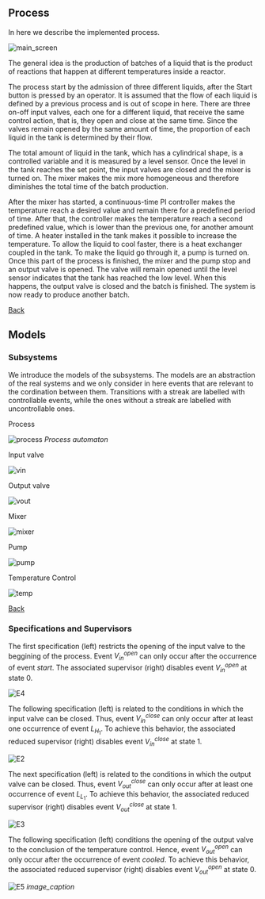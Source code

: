 ## Process

In here we describe the implemented process.

![main_screen](https://user-images.githubusercontent.com/12836843/122487626-13e78380-cfb2-11eb-9f74-1fe73cbb9f6a.JPG)

The general idea is the production of batches of a liquid that is the product of reactions that happen at different temperatures inside a reactor.

The process start by the admission of three different liquids, after the Start button is pressed by an operator. It is assumed that the flow of each liquid is defined by a previous process and is out of scope in here. There are three on-off input valves, each one for a different liquid, that receive the same control action, that is, they open and close at the same time. Since the valves remain opened by the same amount of time, the proportion of each liquid in the tank is determined by their flow. 

The total amount of liquid in the tank, which has a cylindrical shape, is a controlled variable and it is measured by a level sensor. Once the level in the tank reaches the set point, the input valves are closed and the mixer is turned on. The mixer makes the mix more homogeneous and therefore diminishes the total time of the batch production.

After the mixer has started, a continuous-time PI controller makes the temperature reach a desired value and remain there for a predefined period of time. After that, the controller makes the temperature reach a second predefined value, which is lower than the previous one, for another amount of time. A heater installed in the tank makes it possible to increase the temperature. To allow the liquid to cool faster, there is a heat exchanger coupled in the tank. To make the liquid go through it, a pump is turned on. Once this part of the process is finished, the mixer and the pump stop and an output valve is opened. The valve will remain opened until the level sensor indicates that the tank has reached the low level. When this happens, the output valve is closed and the batch is finished. The system is now ready to produce another batch.

[Back](https://github.com/michelrodrigo/DES-control-system)

## Models
 
### Subsystems

We introduce the models of the subsystems. The models are an abstraction of the real systems and we only consider in here events that are relevant to the cordination between them. Transitions with a streak are labelled with controllable events, while the ones without a streak are labelled with uncontrollable ones.

Process

![process](https://user-images.githubusercontent.com/12836843/156244315-d515c71d-462f-4573-9efd-d8ecadb2f699.jpg)
*Process automaton*

Input valve

![vin](https://user-images.githubusercontent.com/12836843/156243984-ccadc934-324c-4f45-8ff1-ccf22a816bf1.jpg)

Output valve

![vout](https://user-images.githubusercontent.com/12836843/156244252-2bf9299e-1ae3-4a76-a7b2-75d3ba68d734.jpg)

Mixer

![mixer](https://user-images.githubusercontent.com/12836843/156244339-4c313b4d-c457-4911-9282-24ec2f01273c.jpg)

Pump

![pump](https://user-images.githubusercontent.com/12836843/156245188-807ea470-01df-4e59-aa9e-3b9e7cee91ab.jpg)

Temperature Control

![temp](https://user-images.githubusercontent.com/12836843/156244390-6c817a34-647e-4fdf-95c5-1771d9234168.jpg)

[Back](https://github.com/michelrodrigo/DES-control-system)

### Specifications and Supervisors

The first specification (left) restricts the opening of the input valve to the beggining of the process. Event $`V_{in}^{open}`$ can only occur after the occurrence of event $`start`$. The associated supervisor (right) disables event $`V_{in}^{open}`$ at state 0.

![E4](https://user-images.githubusercontent.com/12836843/156268551-aeca3454-4130-4dd8-ab80-186fbd43ea81.jpg)

The following specification (left) is related to the conditions in which the input valve can be closed.  Thus, event $`V_{in}^{close}`$ can only occur after at least one occurrence of event $`L_{H_1}`$. To achieve this behavior, the associated reduced supervisor (right) disables event $`V_{in}^{close}`$ at state 1.

![E2](https://user-images.githubusercontent.com/12836843/156251621-a105b1b1-9e3b-4f3d-a6ef-8a6487138843.jpg)

The next specification (left) is related to the conditions in which the output valve can be closed.  Thus, event $`V_{out}^{close}`$ can only occur after at least one occurrence of event $`L_{L_1}`$. To achieve this behavior, the associated reduced supervisor (right) disables event $`V_{out}^{close}`$ at state 1.

![E3](https://user-images.githubusercontent.com/12836843/156263459-2872176b-66fb-4e78-90d6-1adfd9a9600f.jpg)

The following specification (left) conditions the opening of the output valve to the conclusion of the temperature control. Hence, event $`V_{out}^{open}`$ can only occur after  the occurrence of event $`cooled`$. To achieve this behavior, the associated reduced supervisor (right) disables event $`V_{out}^{open}`$ at state 0.

![E5](https://user-images.githubusercontent.com/12836843/156271576-9fdd90bd-0d42-4807-817c-8f6fa31d187f.jpg)
*image_caption*


